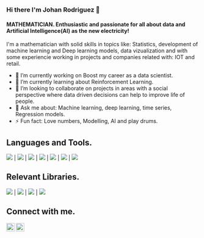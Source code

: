 ### Hi there I'm Johan Rodriguez 👋

#### __MATHEMATICIAN. Enthusiastic and passionate for all about data and Artificial Intelligence(AI) as the new electricity!__
I'm a mathematician with solid skills in topics like: Statistics, development of machine learning and Deep learning models, data vizualization and with some experiencie working in projects and companies related with: IOT and retail.


- 🔭 I’m currently working on Boost my career as a data scientist.
- 🌱 I’m currently learning about Reinforcement Learning.
- 👯 I’m looking to collaborate on projects in areas with a social perspective where data driven decisions can help to improve life of people.
- 💬 Ask me about: Machine learning, deep learning, time series, Regression models.
- ⚡ Fun fact: Love numbers, Modelling, AI and play drums.

## Languages and Tools.
<img src="https://img.shields.io/badge/-Python-brightgreen"> | <img src="https://img.shields.io/badge/-R-critical"> | <img src="https://img.shields.io/badge/-Tensorflow-orange"> | <img src="https://img.shields.io/badge/-Tableau-yellow"> | <img src="https://img.shields.io/badge/-MySQL-lightgrey"> | <img src="https://img.shields.io/badge/-Github-informational"> | <img src="https://img.shields.io/badge/-Terminal-orange">

## Relevant Libraries.
<img src="https://img.shields.io/badge/-Sklearn-critical"> | <img src="https://img.shields.io/badge/-Keras-brightgreen"> | <img src="https://img.shields.io/badge/-NLTK-yellowgreen"> | <img src="https://img.shields.io/badge/-stats-important">

## Connect with me.

[<img align="left" alt="codeSTACKr | LinkedIn" width="22px" src="https://cdn.jsdelivr.net/npm/simple-icons@v3/icons/linkedin.svg" />][linkedin]
[<img align="left" alt="codeSTACKr | Twitter" width="22px" src="https://cdn.jsdelivr.net/npm/simple-icons@v3/icons/twitter.svg" />][twitter]

[linkedin]: https://www.linkedin.com/in/johan-rodriguez-80b687159/
[twitter]: https://twitter.com/GaussRodriguez












